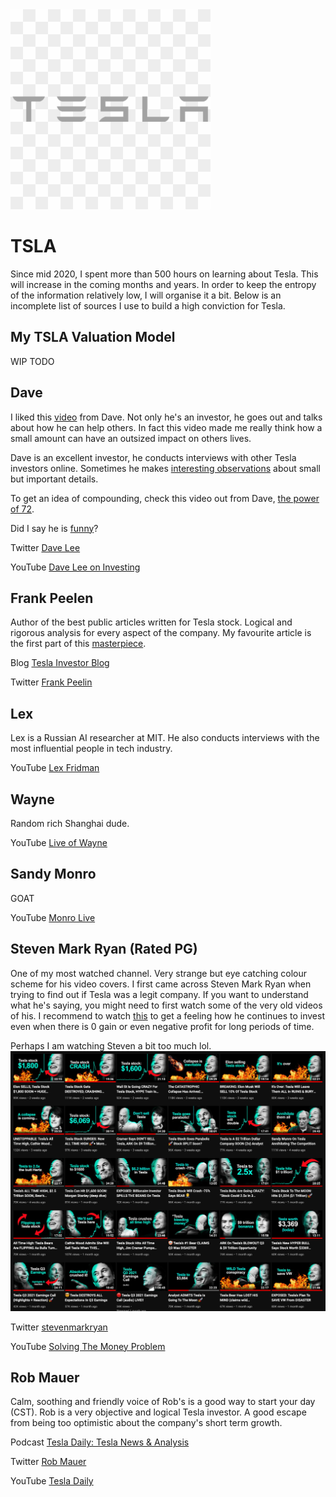 <img src="../figures/tsla.png" width="320">

# TSLA
Since mid 2020, I spent more than 500 hours on learning about Tesla. This will 
increase in the coming months and years. In order to keep the entropy of the information
relatively low, I will organise it a bit. Below is an incomplete list
of sources I use to build a high conviction for Tesla.

## My TSLA Valuation Model
WIP TODO

## Dave
I liked this [video](https://youtu.be/dPQKku2_Lvg) from Dave. Not only he's an
investor, he goes out and talks about how he can help others. In fact this video
made me really think how a small amount can have an outsized impact on others lives.

Dave is an excellent investor, he conducts interviews with other Tesla investors
online. Sometimes he makes [interesting observations](https://twitter.com/heydave7/status/1460011655002271747?s=20)
about small but important details.

To get an idea of compounding, check this video out from Dave, [the power of 72](https://youtu.be/nkOApFCFrOk).

Did I say he is [funny](https://twitter.com/heydave7/status/1462657208399929347?s=20)?

Twitter [Dave Lee](https://twitter.com/heydave7)

YouTube [Dave Lee on Investing](https://www.youtube.com/c/DaveLeeonInvesting)

## Frank Peelen
Author of the best public articles written for Tesla stock. Logical and rigorous
analysis for every aspect of the company. My favourite article is the first part
of this [masterpiece](https://teslainvestor.blogspot.com/2020/05/my-tsla-investment-strategy.html).

Blog [Tesla Investor Blog](https://teslainvestor.blogspot.com/)

Twitter [Frank Peelin](https://twitter.com/FrankPeelen)

## Lex
Lex is a Russian AI researcher at MIT. He also conducts interviews with the most
influential people in tech industry.

YouTube [Lex Fridman](https://www.youtube.com/c/lexfridman)

## Wayne
Random rich Shanghai dude.

YouTube [Live of Wayne](https://www.youtube.com/channel/UCCL1wNSPW3gdA3teKa-RPYA)

## Sandy Monro
GOAT

YouTube [Monro Live](https://www.youtube.com/c/MunroLive)

## Steven Mark Ryan (Rated PG)
One of my most watched channel. Very strange but eye catching colour scheme for
his video covers. I first came across Steven Mark Ryan when trying to find out
if Tesla was a legit company. If you want to understand what he's saying, you
might need to first watch some of the very old videos of his. I recommend to watch
[this](https://youtu.be/OYe8EC8ywWM) to get a feeling how he continues to invest
even when there is 0 gain or even negative profit for long periods of time.

Perhaps I am watching Steven a bit too much lol.
<img src="../figures/solvingthemoneyproblem.png" width="750">

Twitter [stevenmarkryan](https://twitter.com/stevenmarkryan)

YouTube [Solving The Money Problem](https://www.youtube.com/c/SolvingTheMoneyProblem)

## Rob Mauer
Calm, soothing and friendly voice of Rob's is a good way to start your day (CST).
Rob is a very objective and logical Tesla investor. A good escape from being too
optimistic about the company's short term growth. 

Podcast [Tesla Daily: Tesla News & Analysis](https://podcasts.apple.com/us/podcast/tesla-daily-tesla-news-analysis/id1273643094)

Twitter [Rob Mauer](https://twitter.com/TeslaPodcast)

YouTube [Tesla Daily](https://www.youtube.com/c/TeslaDaily)
